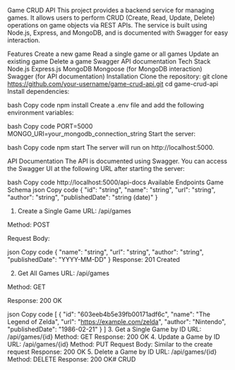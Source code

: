 Game CRUD API
This project provides a backend service for managing games. It allows users to perform CRUD (Create, Read, Update, Delete) operations on game objects via REST APIs. The service is built using Node.js, Express, and MongoDB, and is documented with Swagger for easy interaction.

Features
Create a new game
Read a single game or all games
Update an existing game
Delete a game
Swagger API documentation
Tech Stack
Node.js
Express.js
MongoDB
Mongoose (for MongoDB interaction)
Swagger (for API documentation)
Installation
Clone the repository:
git clone https://github.com/your-username/game-crud-api.git
cd game-crud-api
Install dependencies:

bash
Copy code
npm install
Create a .env file and add the following environment variables:

bash
Copy code
PORT=5000
MONGO_URI=your_mongodb_connection_string
Start the server:

bash
Copy code
npm start
The server will run on http://localhost:5000.

API Documentation
The API is documented using Swagger. You can access the Swagger UI at the following URL after starting the server:

bash
Copy code
http://localhost:5000/api-docs
Available Endpoints
Game Schema
json
Copy code
{
  "id": "string",
  "name": "string",
  "url": "string",
  "author": "string",
  "publishedDate": "string (date)"
}
1. Create a Single Game
URL: /api/games

Method: POST

Request Body:

json
Copy code
{
  "name": "string",
  "url": "string",
  "author": "string",
  "publishedDate": "YYYY-MM-DD"
}
Response: 201 Created

2. Get All Games
URL: /api/games

Method: GET

Response: 200 OK

json
Copy code
[
  {
    "id": "603eeb4b5e39fb00171adf6c",
    "name": "The Legend of Zelda",
    "url": "https://example.com/zelda",
    "author": "Nintendo",
    "publishedDate": "1986-02-21"
  }
]
3. Get a Single Game by ID
URL: /api/games/{id}
Method: GET
Response: 200 OK
4. Update a Game by ID
URL: /api/games/{id}
Method: PUT
Request Body: Similar to the create request
Response: 200 OK
5. Delete a Game by ID
URL: /api/games/{id}
Method: DELETE
Response: 200 OK#   C R U D  
 